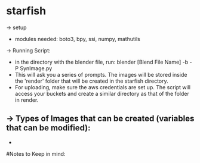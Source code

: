 # starfish

-> setup
 - modules needed: boto3, bpy, ssi, numpy, mathutils

-> Running Script:
 - in the directory with the blender file, run: blender [Blend File Name] -b -P SynImage.py
 - This will ask you a series of prompts. The images will be stored inside the 'render' folder that will be created in the starfish directory. 
 - For uploading, make sure the aws credentials are set up. The script will access your buckets and create a similar directory as that of the folder in render.
 
-> Types of Images that can be created (variables that can be modified):
 - 
 - 

#Notes to Keep in mind:

